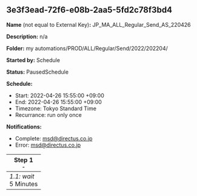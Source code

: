 ## 3e3f3ead-72f6-e08b-2aa5-5fd2c78f3bd4

**Name** (not equal to External Key)**:** JP_MA_ALL_Regular_Send_AS_220426

**Description:** n/a

**Folder:** my automations/PROD/ALL/Regular/Send/2022/202204/

**Started by:** Schedule

**Status:** PausedSchedule

**Schedule:**

* Start: 2022-04-26 15:55:00 +09:00
* End: 2022-04-26 15:55:00 +09:00
* Timezone: Tokyo Standard Time
* Recurrance: run only once

**Notifications:**

* Complete: msd@directus.co.jp
* Error: msd@directus.co.jp

| Step 1<br>_<small>-</small>_ |
| --- |
| _1.1: wait_<br>5 Minutes |
